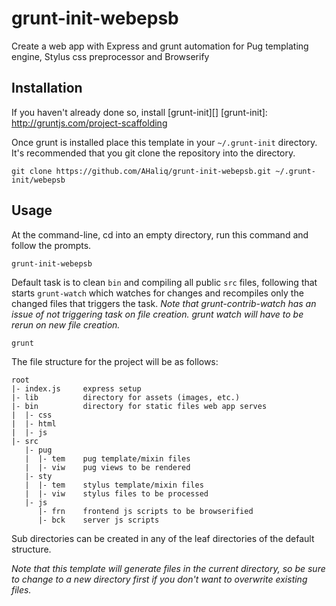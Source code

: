 # grunt-init-webepsb
Create a web app with Express and grunt automation for Pug templating engine,
Stylus css preprocessor and Browserify

## Installation
If you haven't already done so, install [grunt-init][]
[grunt-init]: http://gruntjs.com/project-scaffolding

Once grunt is installed place this template in your `~/.grunt-init` directory.
It's recommended that you git clone the repository into the directory.
```
git clone https://github.com/AHaliq/grunt-init-webepsb.git ~/.grunt-init/webepsb
```

## Usage
At the command-line, cd into an empty directory, run this command and follow the prompts.
```
grunt-init-webepsb
```
Default task is to clean `bin` and compiling all public `src` files, following
that starts `grunt-watch` which watches for changes and recompiles only the
changed files that triggers the task.
_Note that grunt-contrib-watch has an issue of not triggering task on file
creation. grunt watch will have to be rerun on new file creation._
```
grunt
```
The file structure for the project will be as follows:
```
root
|- index.js     express setup
|- lib          directory for assets (images, etc.)
|- bin          directory for static files web app serves
|  |- css
|  |- html
|  |- js
|- src
   |- pug
   |  |- tem    pug template/mixin files
   |  |- viw    pug views to be rendered
   |- sty
   |  |- tem    stylus template/mixin files
   |  |- viw    stylus files to be processed
   |- js
      |- frn    frontend js scripts to be browserified
      |- bck    server js scripts
```
Sub directories can be created in any of the leaf directories of the default
structure. 

_Note that this template will generate files in the current directory, so be
sure to change to a new directory first if you don't want to overwrite
existing files._

